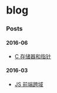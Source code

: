 # blog

### Posts


#### 2016-06
* [C 存储器和指针](https://github.com/runcelim/blog/issues/2)

####  2016-03
* [JS 前端跨域](https://github.com/runcelim/blog/issues/1)



